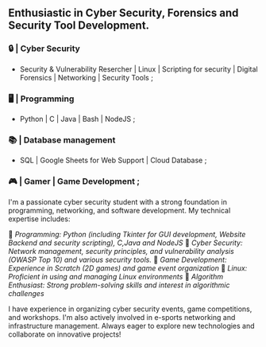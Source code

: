
##  Enthusiastic in Cyber Security, Forensics and Security Tool Development.

### 🔒 | Cyber Security
 - Security & Vulnerability Resercher | Linux | Scripting for security | Digital Forensics | Networking | Security Tools ;

### 🖥️ | Programming
 - Python | C | Java | Bash | NodeJS ;

### 📚 | Database management  
- SQL | Google Sheets for Web Support | Cloud Database ;
 
### 🎮 | Gamer | Game Development ;

I'm a passionate cyber security student with a strong foundation in programming, networking, and software development. My technical expertise includes:

🔹 *Programming: Python (including Tkinter for GUI development, Website Backend and security scripting), C,Java and NodeJS*
🔹 *Cyber Security: Network management, security principles, and vulnerability analysis (OWASP Top 10) and various security tools.*
🔹 *Game Development: Experience in Scratch (2D games) and game event organization*
🔹 *Linux: Proficient in using and managing Linux environments*
🔹 *Algorithm Enthusiast: Strong problem-solving skills and interest in algorithmic challenges*

I have experience in organizing cyber security events, game competitions, and workshops. I'm also actively involved in e-sports networking and infrastructure management. Always eager to explore new technologies and collaborate on innovative projects!




<!---
Abhiram-ARS/Abhiram-ARS is a ✨ special ✨ repository because its `README.md` (this file) appears on your GitHub profile.
You can click the Preview link to take a look at your changes.
--->
